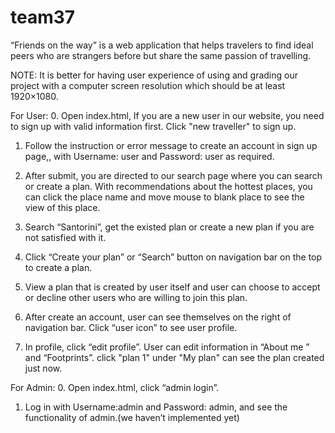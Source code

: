 # team37
“Friends on the way” is a web application that helps travelers to find ideal peers who are strangers before but share the same passion of travelling.

NOTE: It is better for having user experience of using and grading our project with a computer screen resolution which should be at least 1920×1080.

For User:
0. Open index.html, If you are a new user in our website, you need to sign up with valid information first. Click "new traveller" to sign up.

1. Follow the instruction or error message to create an account in sign up page,, with Username: user and Password: user as required.

2. After submit, you are directed to our search page where you can search or create a plan. With recommendations about the hottest places, you can click the place name and move mouse to blank place to see the view of this place. 

3. Search “Santorini”, get the existed plan or create a new plan if you are not satisfied with it.

4. Click “Create your plan” or “Search” button on navigation bar on the top to create a plan.

5. View a plan that is created by user itself and user can choose to accept or decline other users who are willing to join this plan. 

6. After create an account, user can see themselves on the right of navigation bar. Click “user icon” to see user profile.

7. In profile, click “edit profile”. User can edit information in “About me ” and “Footprints”. click "plan 1" under "My plan" can see the plan created just now.

For Admin:
0. Open index.html, click “admin login”.

1. Log in with Username:admin and Password: admin, and see the functionality of admin.(we haven’t implemented yet)






